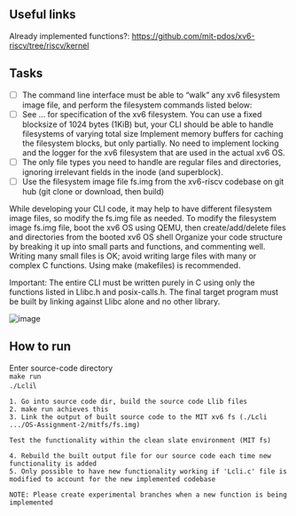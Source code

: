 ## Useful links 

Already implemented functions?: https://github.com/mit-pdos/xv6-riscv/tree/riscv/kernel

## Tasks

- [ ] The command line interface must be able to “walk” any xv6 filesystem image file, and perform the filesystem commands listed below:
- [ ] See ... for specification of the xv6 filesystem. You can use a fixed blocksize of 1024 bytes (1KiB) but, your CLI should be able to handle filesystems of varying total size
    Implement memory buffers for caching the filesystem blocks, but only partially. No need to implement locking and the logger for the xv6 filesystem that are used in the actual xv6 OS.
- [ ] The only file types you need to handle are regular files and directories, ignoring irrelevant fields in the inode (and superblock).
- [ ] Use the filesystem image file fs.img from the xv6-riscv codebase on git hub (git clone or download, then build)
    
While developing your CLI code, it may help to have different filesystem image files, so modify the fs.img file as needed. To modify the filesystem image fs.img file, boot the xv6 OS using QEMU, then create/add/delete files and directories from the booted xv6 OS shell
Organize your code structure by breaking it up into small parts and functions, and commenting well. Writing many small files is OK; avoid writing large files with many or complex C functions. Using make (makefiles) is recommended.

Important: The entire CLI must be written purely in C using only the functions listed in Llibc.h and posix-calls.h. The final target program must be built by linking against Llibc alone and no other library.

![image](https://github.com/Duckateers/OS-Assignment-2/assets/67078991/7f74fd85-4017-4bd7-9b5d-2593a517b69c)

## How to run

Enter source-code directory \
```make run``` \
```./Lcli```\
```
1. Go into source code dir, build the source code Llib files
2. make run achieves this
3. Link the output of built source code to the MIT xv6 fs (./Lcli .../OS-Assignment-2/mitfs/fs.img)

Test the functionality within the clean slate environment (MIT fs)

4. Rebuild the built output file for our source code each time new functionality is added
5. Only possible to have new functionality working if 'Lcli.c' file is modified to account for the new implemented codebase

NOTE: Please create experimental branches when a new function is being implemented
```
